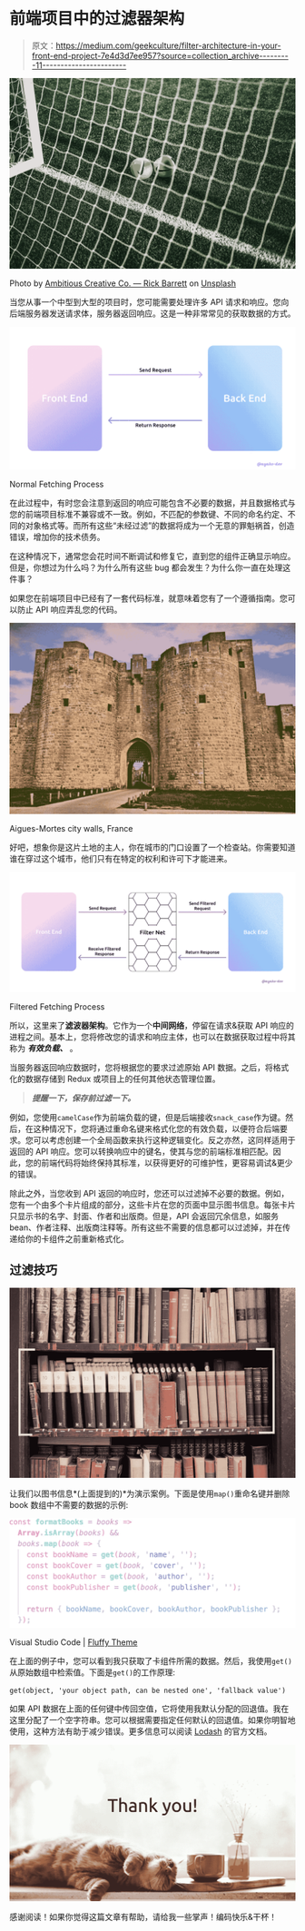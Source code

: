 # 前端项目中的过滤器架构

> 原文：<https://medium.com/geekculture/filter-architecture-in-your-front-end-project-7e4d3d7ee957?source=collection_archive---------11----------------------->

![](img/734c3fdcebb457f8c32f60b1469e01f4.png)

Photo by [Ambitious Creative Co. — Rick Barrett](https://unsplash.com/@weareambitious?utm_source=unsplash&utm_medium=referral&utm_content=creditCopyText) on [Unsplash](https://unsplash.com/s/photos/net?utm_source=unsplash&utm_medium=referral&utm_content=creditCopyText)

当您从事一个中型到大型的项目时，您可能需要处理许多 API 请求和响应。您向后端服务器发送请求体，服务器返回响应。这是一种非常常见的获取数据的方式。

![](img/2e892900bcf41dd30677866a0530ad3e.png)

Normal Fetching Process

在此过程中，有时您会注意到返回的响应可能包含不必要的数据，并且数据格式与您的前端项目标准不兼容或不一致。例如，不匹配的参数键、不同的命名约定、不同的对象格式等。而所有这些“未经过滤”的数据将成为一个无意的罪魁祸首，创造错误，增加你的技术债务。

在这种情况下，通常您会花时间不断调试和修复它，直到您的组件正确显示响应。但是，你想过为什么吗？为什么所有这些 bug 都会发生？为什么你一直在处理这件事？

如果您在前端项目中已经有了一套代码标准，就意味着您有了一个遵循指南。您可以防止 API 响应弄乱您的代码。

![](img/6e24ee597281921de3771d1467d752d5.png)

Aigues-Mortes city walls, France

好吧，想象你是这片土地的主人，你在城市的门口设置了一个检查站。你需要知道谁在穿过这个城市，他们只有在特定的权利和许可下才能进来。

![](img/e261b494839b032208bff703886edfd5.png)

Filtered Fetching Process

所以，这里来了**滤波器架构**。它作为一个**中间网络**，停留在请求&获取 API 响应的进程之间。基本上，您将修改您的请求和响应主体，也可以在数据获取过程中将其称为 ***有效负载、*** 。

当服务器返回响应数据时，您将根据您的要求过滤原始 API 数据。之后，将格式化的数据存储到 Redux 或项目上的任何其他状态管理位置。

> ***提醒一下，保存前过滤一下。***

例如，您使用`camelCase`作为前端负载的键，但是后端接收`snack_case`作为键。然后，在这种情况下，您将通过重命名键来格式化您的有效负载，以便符合后端要求。您可以考虑创建一个全局函数来执行这种逻辑变化。反之亦然，这同样适用于返回的 API 响应。您可以转换响应中的键名，使其与您的前端标准相匹配。因此，您的前端代码将始终保持其标准，以获得更好的可维护性，更容易调试&更少的错误。

除此之外，当您收到 API 返回的响应时，您还可以过滤掉不必要的数据。例如，您有一个由多个卡片组成的部分，这些卡片在您的页面中显示图书信息。每张卡片只显示书的名字、封面、作者和出版商。但是，API 会返回冗余信息，如服务 bean、作者注释、出版商注释等。所有这些不需要的信息都可以过滤掉，并在传递给你的卡组件之前重新格式化。

## 过滤技巧

![](img/4a376a27ed0b7c5783df9e2e1fd223c6.png)

让我们以图书信息*(上面提到的)*为演示案例。下面是使用`map()`重命名键并删除 book 数组中不需要的数据的示例:

![](img/795ecefdd359062837ed27ec11f3a5b9.png)

Visual Studio Code | [Fluffy Theme](https://marketplace.visualstudio.com/items?itemName=AyakoSky.fluffy-theme)

在上面的例子中，您可以看到我只获取了卡组件所需的数据。然后，我使用`get()`从原始数组中检索值。下面是`get()`的工作原理:

```
get(object, 'your object path, can be nested one', 'fallback value')
```

如果 API 数据在上面的任何键中传回空值，它将使用我默认分配的回退值。我在这里分配了一个空字符串。您可以根据需要指定任何默认的回退值。如果你明智地使用，这种方法有助于减少错误。更多信息可以阅读 [Lodash](https://lodash.com/docs/4.17.15#get) 的官方文档。

![](img/be4b19806ff9a4413813bf33c8878f9d.png)

感谢阅读！如果你觉得这篇文章有帮助，请给我一些掌声！编码快乐&干杯！